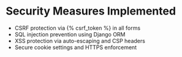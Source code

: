 # Security Measures Implemented

- CSRF protection via {% csrf_token %} in all forms
- SQL injection prevention using Django ORM
- XSS protection via auto-escaping and CSP headers
- Secure cookie settings and HTTPS enforcement

